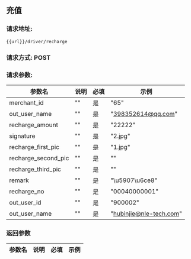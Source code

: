 ## 充值
### 请求地址:
```
{{url}}/driver/recharge
```
### 请求方式: POST  
### 请求参数:  

|参数名|说明|必填|示例|  
 |---|---|---|---|  
|merchant_id|""|是|"65"|  
|out_user_name|""|是|"398352614@qq.com"|  
|recharge_amount|""|是|"22222"|  
|signature|""|是|"2.jpg"|  
|recharge_first_pic|""|是|"1.jpg"|  
|recharge_second_pic|""|是|""|  
|recharge_third_pic|""|是|""|  
|remark|""|是|"\u5907\u6ce8"|  
|recharge_no|""|是|"00040000001"|  
|out_user_id|""|是|"900002"|  
|out_user_name|""|是|"hubinjie@nle-tech.com"|  
### 返回参数  

|参数名|说明|必填|示例|  
 |---|---|---|---|  

